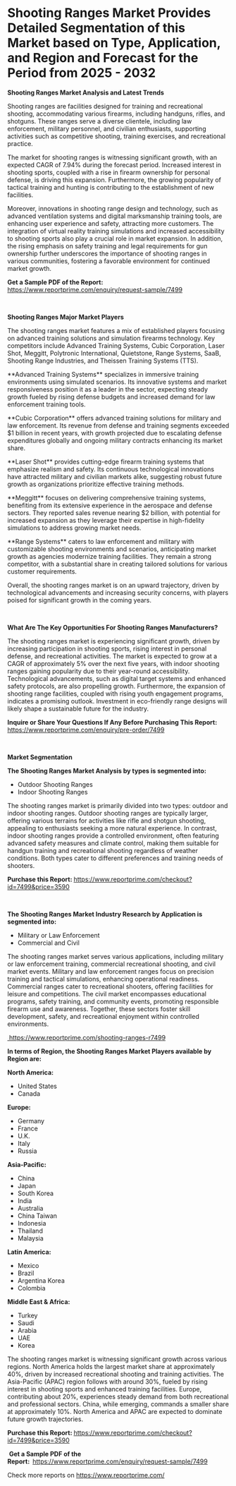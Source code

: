 <p><h1>Shooting Ranges Market Provides Detailed Segmentation of this Market based on Type, Application, and Region and Forecast for the Period from 2025 - 2032</h1></p><p><strong>Shooting Ranges Market Analysis and Latest Trends</strong></p>
<p><p>Shooting ranges are facilities designed for training and recreational shooting, accommodating various firearms, including handguns, rifles, and shotguns. These ranges serve a diverse clientele, including law enforcement, military personnel, and civilian enthusiasts, supporting activities such as competitive shooting, training exercises, and recreational practice. </p><p>The market for shooting ranges is witnessing significant growth, with an expected CAGR of 7.94% during the forecast period. Increased interest in shooting sports, coupled with a rise in firearm ownership for personal defense, is driving this expansion. Furthermore, the growing popularity of tactical training and hunting is contributing to the establishment of new facilities. </p><p>Moreover, innovations in shooting range design and technology, such as advanced ventilation systems and digital marksmanship training tools, are enhancing user experience and safety, attracting more customers. The integration of virtual reality training simulations and increased accessibility to shooting sports also play a crucial role in market expansion. In addition, the rising emphasis on safety training and legal requirements for gun ownership further underscores the importance of shooting ranges in various communities, fostering a favorable environment for continued market growth.</p></p>
<p><strong>Get a Sample PDF of the Report:&nbsp;</strong> <a href="https://www.reportprime.com/enquiry/request-sample/7499?utm_campaign=3100&utm_medium=2&utm_source=Github&utm_content=ia&utm_term=19032025&utm_id=shooting-ranges">https://www.reportprime.com/enquiry/request-sample/7499</a></p>
<p>&nbsp;</p>
<p><strong>Shooting Ranges Major Market Players</strong></p>
<p><p>The shooting ranges market features a mix of established players focusing on advanced training solutions and simulation firearms technology. Key competitors include Advanced Training Systems, Cubic Corporation, Laser Shot, Meggitt, Polytronic International, Quietstone, Range Systems, SaaB, Shooting Range Industries, and Theissen Training Systems (TTS).</p><p>**Advanced Training Systems** specializes in immersive training environments using simulated scenarios. Its innovative systems and market responsiveness position it as a leader in the sector, expecting steady growth fueled by rising defense budgets and increased demand for law enforcement training tools.</p><p>**Cubic Corporation** offers advanced training solutions for military and law enforcement. Its revenue from defense and training segments exceeded $1 billion in recent years, with growth projected due to escalating defense expenditures globally and ongoing military contracts enhancing its market share.</p><p>**Laser Shot** provides cutting-edge firearm training systems that emphasize realism and safety. Its continuous technological innovations have attracted military and civilian markets alike, suggesting robust future growth as organizations prioritize effective training methods.</p><p>**Meggitt** focuses on delivering comprehensive training systems, benefiting from its extensive experience in the aerospace and defense sectors. They reported sales revenue nearing $2 billion, with potential for increased expansion as they leverage their expertise in high-fidelity simulations to address growing market needs.</p><p>**Range Systems** caters to law enforcement and military with customizable shooting environments and scenarios, anticipating market growth as agencies modernize training facilities. They remain a strong competitor, with a substantial share in creating tailored solutions for various customer requirements.</p><p>Overall, the shooting ranges market is on an upward trajectory, driven by technological advancements and increasing security concerns, with players poised for significant growth in the coming years.</p></p>
<p>&nbsp;</p>
<p><strong>What Are The Key Opportunities For Shooting Ranges Manufacturers?</strong></p>
<p><p>The shooting ranges market is experiencing significant growth, driven by increasing participation in shooting sports, rising interest in personal defense, and recreational activities. The market is expected to grow at a CAGR of approximately 5% over the next five years, with indoor shooting ranges gaining popularity due to their year-round accessibility. Technological advancements, such as digital target systems and enhanced safety protocols, are also propelling growth. Furthermore, the expansion of shooting range facilities, coupled with rising youth engagement programs, indicates a promising outlook. Investment in eco-friendly range designs will likely shape a sustainable future for the industry.</p></p>
<p><strong>Inquire or Share Your Questions If Any Before Purchasing This Report:</strong> <a href="https://www.reportprime.com/enquiry/pre-order/7499?utm_campaign=3100&utm_medium=2&utm_source=Github&utm_content=ia&utm_term=19032025&utm_id=shooting-ranges">https://www.reportprime.com/enquiry/pre-order/7499</a></p>
<p>&nbsp;</p>
<p><strong>Market Segmentation</strong></p>
<p><strong>The Shooting Ranges Market Analysis by types is segmented into:</strong></p>
<p><ul><li>Outdoor Shooting Ranges</li><li>Indoor Shooting Ranges</li></ul></p>
<p><p>The shooting ranges market is primarily divided into two types: outdoor and indoor shooting ranges. Outdoor shooting ranges are typically larger, offering various terrains for activities like rifle and shotgun shooting, appealing to enthusiasts seeking a more natural experience. In contrast, indoor shooting ranges provide a controlled environment, often featuring advanced safety measures and climate control, making them suitable for handgun training and recreational shooting regardless of weather conditions. Both types cater to different preferences and training needs of shooters.</p></p>
<p><strong>Purchase this Report:&nbsp;</strong><a href="https://www.reportprime.com/checkout?id=7499&price=3590&utm_campaign=3100&utm_medium=2&utm_source=Github&utm_content=ia&utm_term=19032025&utm_id=shooting-ranges">https://www.reportprime.com/checkout?id=7499&price=3590</a></p>
<p>&nbsp;</p>
<p><strong>The Shooting Ranges Market Industry Research by Application is segmented into:</strong></p>
<p><ul><li>Military or Law Enforcement</li><li>Commercial and Civil</li></ul></p>
<p><p>The shooting ranges market serves various applications, including military or law enforcement training, commercial recreational shooting, and civil market events. Military and law enforcement ranges focus on precision training and tactical simulations, enhancing operational readiness. Commercial ranges cater to recreational shooters, offering facilities for leisure and competitions. The civil market encompasses educational programs, safety training, and community events, promoting responsible firearm use and awareness. Together, these sectors foster skill development, safety, and recreational enjoyment within controlled environments.</p></p>
<p><a href="https://www.reportprime.com/shooting-ranges-r7499?utm_campaign=3100&utm_medium=2&utm_source=Github&utm_content=ia&utm_term=19032025&utm_id=shooting-ranges">&nbsp;https://www.reportprime.com/shooting-ranges-r7499</a></p>
<p><strong>In terms of Region, the Shooting Ranges Market Players available by Region are:</strong></p>
<p>
    <p> <strong> North America: </strong>
        <ul>
            <li>United States</li>
            <li>Canada</li>
        </ul>
        </p> 
    <p> <strong> Europe: </strong>
        <ul>
            <li>Germany</li>
            <li>France</li>
            <li>U.K.</li>
            <li>Italy</li>
            <li>Russia</li>
        </ul>
        </p> 
    <p> <strong> Asia-Pacific: </strong>
        <ul>
            <li>China</li>
            <li>Japan</li>
            <li>South Korea</li>
            <li>India</li>
            <li>Australia</li>
            <li>China Taiwan</li>
            <li>Indonesia</li>
            <li>Thailand</li>
            <li>Malaysia</li>
        </ul>
        </p> 
    <p> <strong> Latin America: </strong>
        <ul>
            <li>Mexico</li>
            <li>Brazil</li>
            <li>Argentina Korea</li>
            <li>Colombia</li>
        </ul>
        </p> 
    <p> <strong> Middle East & Africa: </strong>
        <ul>
            <li>Turkey</li>
            <li>Saudi</li>
            <li>Arabia</li>
            <li>UAE</li>
            <li>Korea</li>
        </ul>
    </p>
    </p>
<p><p>The shooting ranges market is witnessing significant growth across various regions. North America holds the largest market share at approximately 40%, driven by increased recreational shooting and training activities. The Asia-Pacific (APAC) region follows with around 30%, fueled by rising interest in shooting sports and enhanced training facilities. Europe, contributing about 20%, experiences steady demand from both recreational and professional sectors. China, while emerging, commands a smaller share at approximately 10%. North America and APAC are expected to dominate future growth trajectories.</p></p>
<p><strong>Purchase this Report: </strong><a href="https://www.reportprime.com/checkout?id=7499&price=3590&utm_campaign=3100&utm_medium=2&utm_source=Github&utm_content=ia&utm_term=19032025&utm_id=shooting-ranges">https://www.reportprime.com/checkout?id=7499&price=3590</a></p>
<p>&nbsp;<strong>Get a Sample PDF of the Report:&nbsp;&nbsp;</strong><a href="https://www.reportprime.com/enquiry/request-sample/7499?utm_campaign=3100&utm_medium=2&utm_source=Github&utm_content=ia&utm_term=19032025&utm_id=shooting-ranges">https://www.reportprime.com/enquiry/request-sample/7499</a></p>
<p><strong></strong></p>
<p>Check more reports on <a href="https://www.reportprime.com/?utm_campaign=3100&utm_medium=2&utm_source=Github&utm_content=ia&utm_term=19032025&utm_id=shooting-ranges">https://www.reportprime.com/</a></p>